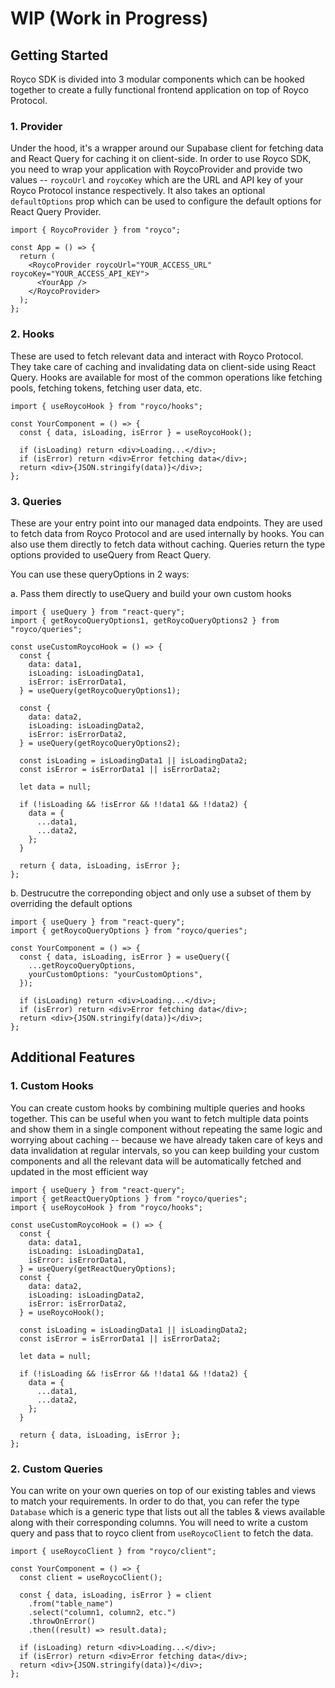 # WIP (Work in Progress)

## Getting Started

Royco SDK is divided into 3 modular components which can be hooked together to create a fully functional frontend application on top of Royco Protocol.

### 1. Provider

Under the hood, it's a wrapper around our Supabase client for fetching data and React Query for caching it on client-side. In order to use Royco SDK, you need to wrap your application with RoycoProvider and provide two values -- `roycoUrl` and `roycoKey` which are the URL and API key of your Royco Protocol instance respectively. It also takes an optional `defaultOptions` prop which can be used to configure the default options for React Query Provider.

```tsx
import { RoycoProvider } from "royco";

const App = () => {
  return (
    <RoycoProvider roycoUrl="YOUR_ACCESS_URL" roycoKey="YOUR_ACCESS_API_KEY">
      <YourApp />
    </RoycoProvider>
  );
};
```

### 2. Hooks

These are used to fetch relevant data and interact with Royco Protocol. They take care of caching and invalidating data on client-side using React Query. Hooks are available for most of the common operations like fetching pools, fetching tokens, fetching user data, etc.

```tsx
import { useRoycoHook } from "royco/hooks";

const YourComponent = () => {
  const { data, isLoading, isError } = useRoycoHook();

  if (isLoading) return <div>Loading...</div>;
  if (isError) return <div>Error fetching data</div>;
  return <div>{JSON.stringify(data)}</div>;
};
```

### 3. Queries

These are your entry point into our managed data endpoints. They are used to fetch data from Royco Protocol and are used internally by hooks. You can also use them directly to fetch data without caching. Queries return the type options provided to useQuery from React Query.

You can use these queryOptions in 2 ways:

a. Pass them directly to useQuery and build your own custom hooks

```tsx
import { useQuery } from "react-query";
import { getRoycoQueryOptions1, getRoycoQueryOptions2 } from "royco/queries";

const useCustomRoycoHook = () => {
  const {
    data: data1,
    isLoading: isLoadingData1,
    isError: isErrorData1,
  } = useQuery(getRoycoQueryOptions1);

  const {
    data: data2,
    isLoading: isLoadingData2,
    isError: isErrorData2,
  } = useQuery(getRoycoQueryOptions2);

  const isLoading = isLoadingData1 || isLoadingData2;
  const isError = isErrorData1 || isErrorData2;

  let data = null;

  if (!isLoading && !isError && !!data1 && !!data2) {
    data = {
      ...data1,
      ...data2,
    };
  }

  return { data, isLoading, isError };
};
```

b. Destrucutre the correponding object and only use a subset of them by overriding the default options

```tsx
import { useQuery } from "react-query";
import { getRoycoQueryOptions } from "royco/queries";

const YourComponent = () => {
  const { data, isLoading, isError } = useQuery({
    ...getRoycoQueryOptions,
    yourCustomOptions: "yourCustomOptions",
  });

  if (isLoading) return <div>Loading...</div>;
  if (isError) return <div>Error fetching data</div>;
  return <div>{JSON.stringify(data)}</div>;
};
```

## Additional Features

### 1. Custom Hooks

You can create custom hooks by combining multiple queries and hooks together. This can be useful when you want to fetch multiple data points and show them in a single component without repeating the same logic and worrying about caching -- because we have already taken care of keys and data invalidation at regular intervals, so you can keep building your custom components and all the relevant data will be automatically fetched and updated in the most efficient way

```tsx
import { useQuery } from "react-query";
import { getReactQueryOptions } from "royco/queries";
import { useRoycoHook } from "royco/hooks";

const useCustomRoycoHook = () => {
  const {
    data: data1,
    isLoading: isLoadingData1,
    isError: isErrorData1,
  } = useQuery(getReactQueryOptions);
  const {
    data: data2,
    isLoading: isLoadingData2,
    isError: isErrorData2,
  } = useRoycoHook();

  const isLoading = isLoadingData1 || isLoadingData2;
  const isError = isErrorData1 || isErrorData2;

  let data = null;

  if (!isLoading && !isError && !!data1 && !!data2) {
    data = {
      ...data1,
      ...data2,
    };
  }

  return { data, isLoading, isError };
};
```

### 2. Custom Queries

You can write on your own queries on top of our existing tables and views to match your requirements. In order to do that, you can refer the type `Database` which is a generic type that lists out all the tables & views available along with their corresponding columns. You will need to write a custom query and pass that to royco client from `useRoycoClient` to fetch the data.

```tsx
import { useRoycoClient } from "royco/client";

const YourComponent = () => {
  const client = useRoycoClient();

  const { data, isLoading, isError } = client
    .from("table_name")
    .select("column1, column2, etc.")
    .throwOnError()
    .then((result) => result.data);

  if (isLoading) return <div>Loading...</div>;
  if (isError) return <div>Error fetching data</div>;
  return <div>{JSON.stringify(data)}</div>;
};
```
